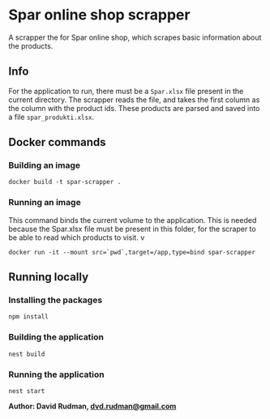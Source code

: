 # Spar online shop scrapper

A scrapper the for Spar online shop, which scrapes basic information about the products.

## Info

For the application to run, there must be a `Spar.xlsx` file present in the current directory. The scrapper reads the file, and takes the first column as the column with the
product ids. These products are parsed and saved into a file `spar_produkti.xlsx`.

## Docker commands

### Building an image
```shell
docker build -t spar-scrapper .
```
### Running an image
This command binds the current volume to the application. This is needed because the Spar.xlsx file must be present in this folder, for the scraper to be
able to read which products to visit. v
```shell
docker run -it --mount src=`pwd`,target=/app,type=bind spar-scrapper
```

## Running locally

### Installing the packages
```shell
npm install
```

### Building the application
```shell
nest build
```

### Running the application
```shell
nest start
```


**Author: David Rudman, dvd.rudman@gmail.com**
